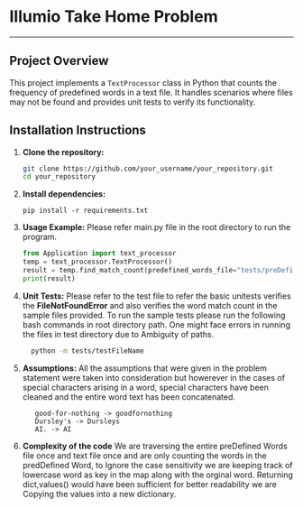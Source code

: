 # Illumio Take Home Problem 

---

## Project Overview

This project implements a `TextProcessor` class in Python that counts the frequency of predefined words in a text file. It handles scenarios where files may not be found and provides unit tests to verify its functionality.

## Installation Instructions

1. **Clone the repository:**
   ```bash
   git clone https://github.com/your_username/your_repository.git
   cd your_repository
    ```
2. **Install dependencies:**
    ```
   pip install -r requirements.txt
   ```
3. **Usage Example:**
    Please refer main.py file in the root directory to run the program.
    ```python
    from Application import text_processor
    temp = text_processor.TextProcessor()
    result = temp.find_match_count(predefined_words_file="tests/preDefinedWordFiles/preDefinedWords1.txt", text_file="tests/textFiles/baseFile.txt")
    print(result)
    ```
4. **Unit Tests:**
    Please refer to the test file to refer the basic unitests verifies the **FileNotFoundError** and also verifies the word match count in the sample files provided. 
   To run the sample tests please run the following bash commands in root directory path. One might face errors in running the files in test directory due to Ambiguity of paths.
    ```bash
      python -m tests/testFileName
    ```
5. **Assumptions:**
    All the assumptions that were given in the problem statement were taken into consideration but howerever in the cases of special characters arising in a word, special characters have been cleaned and the entire word text has been concatenated.
    ```text
       good-for-nothing -> goodfornothing
       Dursley's -> Dursleys
       AI. -> AI
    ```
6. **Complexity of the code**
    We are traversing the entire preDefined Words file once and text file once and are only counting the words in the predDefined Word, to Ignore the case sensitivity we are keeping track of lowercase word as key in the map along with the orginal word. Returning dict,values() would have been sufficient for better readability we are Copying the values into a new dictionary.
